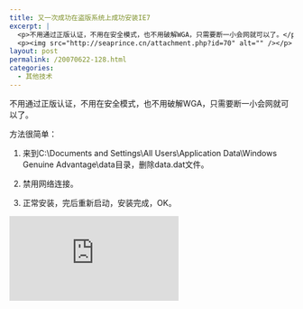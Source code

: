 ```yaml
---
title: 又一次成功在盗版系统上成功安装IE7
excerpt: |
  <p>不用通过正版认证，不用在安全模式，也不用破解WGA，只需要断一小会网就可以了。</p>
  <p><img src="http://seaprince.cn/attachment.php?id=70" alt="" /></p>
layout: post
permalink: /20070622-128.html
categories:
  - 其他技术
---
```

不用通过正版认证，不用在安全模式，也不用破解WGA，只需要断一小会网就可以了。

方法很简单：

1. 来到C:\Documents and Settings\All Users\Application Data\Windows Genuine Advantage\data目录，删除data.dat文件。

2. 禁用网络连接。

3. 正常安装，完后重新启动，安装完成，OK。

![][1]

 [1]: http://blog.eaxi.com/attachment.php?id=70